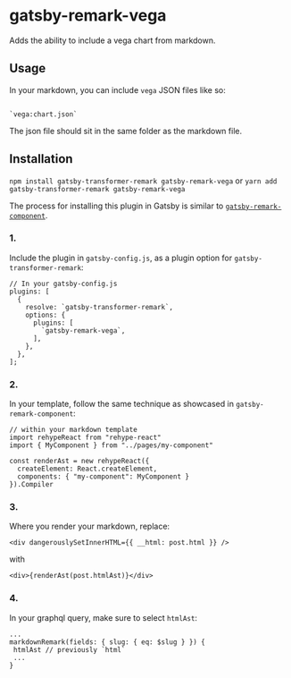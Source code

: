 # gatsby-remark-vega

Adds the ability to include a vega chart from markdown.

## Usage

In your markdown, you can include `vega` JSON files like so:
```

`vega:chart.json`

```

The json file should sit in the same folder as the markdown file.

## Installation

`npm install gatsby-transformer-remark gatsby-remark-vega` or `yarn add gatsby-transformer-remark gatsby-remark-vega`

The process for installing this plugin in Gatsby is similar to [`gatsby-remark-component`](https://github.com/hebilicious/gatsby-remark-component).

### 1.
Include the plugin in `gatsby-config.js`, as a plugin option for `gatsby-transformer-remark`:
```
// In your gatsby-config.js
plugins: [
  {
    resolve: `gatsby-transformer-remark`,
    options: {
      plugins: [
        `gatsby-remark-vega`,
      ],
    },
  },
];
```

### 2.
In your template, follow the same technique as showcased in `gatsby-remark-component`:

```
// within your markdown template
import rehypeReact from "rehype-react"
import { MyComponent } from "../pages/my-component"

const renderAst = new rehypeReact({
  createElement: React.createElement,
  components: { "my-component": MyComponent }
}).Compiler
```

### 3.
Where you render your markdown, replace:

```
<div dangerouslySetInnerHTML={{ __html: post.html }} />
```

with

```
<div>{renderAst(post.htmlAst)}</div>
```

### 4.
In your graphql query, make sure to select `htmlAst`:

```
...
markdownRemark(fields: { slug: { eq: $slug } }) {
 htmlAst // previously `html`
 ...
}
```
